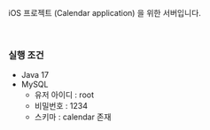 iOS 프로젝트 (Calendar application) 을 위한 서버입니다.

<br>

### 실행 조건
- Java 17
- MySQL
    - 유저 아이디 : root
    - 비밀번호 : 1234
    - 스키마 : calendar 존재